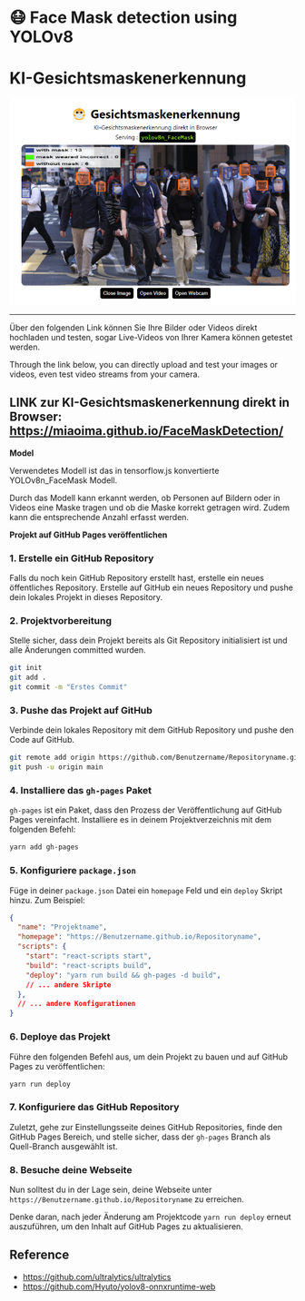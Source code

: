 # 😷 Face Mask detection using YOLOv8
# KI-Gesichtsmaskenerkennung

<p align="center">
  <img src="./sample.png" />
</p>

---
Über den folgenden Link können Sie Ihre Bilder oder Videos direkt hochladen und testen, sogar Live-Videos von Ihrer Kamera können getestet werden.

Through the link below, you can directly upload and test your images or videos, even test video streams from your camera.

**LINK zur KI-Gesichtsmaskenerkennung direkt in Browser:**
  https://miaoima.github.io/FaceMaskDetection/
---

**Model**

Verwendetes Modell ist das in tensorflow.js konvertierte YOLOv8n_FaceMask Modell.

Durch das Modell kann erkannt werden, ob Personen auf Bildern oder in Videos eine Maske tragen und ob die Maske korrekt getragen wird. Zudem kann die entsprechende Anzahl erfasst werden.

**Projekt auf GitHub Pages veröffentlichen**

### 1. Erstelle ein GitHub Repository
Falls du noch kein GitHub Repository erstellt hast, erstelle ein neues öffentliches Repository. Erstelle auf GitHub ein neues Repository und pushe dein lokales Projekt in dieses Repository.

### 2. Projektvorbereitung
Stelle sicher, dass dein Projekt bereits als Git Repository initialisiert ist und alle Änderungen committed wurden.

```sh
git init
git add .
git commit -m "Erstes Commit"
```

### 3. Pushe das Projekt auf GitHub
Verbinde dein lokales Repository mit dem GitHub Repository und pushe den Code auf GitHub.

```sh
git remote add origin https://github.com/Benutzername/Repositoryname.git
git push -u origin main
```

### 4. Installiere das `gh-pages` Paket
`gh-pages` ist ein Paket, dass den Prozess der Veröffentlichung auf GitHub Pages vereinfacht. Installiere es in deinem Projektverzeichnis mit dem folgenden Befehl:

```sh
yarn add gh-pages
```

### 5. Konfiguriere `package.json`
Füge in deiner `package.json` Datei ein `homepage` Feld und ein `deploy` Skript hinzu. Zum Beispiel:

```json
{
  "name": "Projektname",
  "homepage": "https://Benutzername.github.io/Repositoryname",
  "scripts": {
    "start": "react-scripts start",
    "build": "react-scripts build",
    "deploy": "yarn run build && gh-pages -d build",
    // ... andere Skripte
  },
  // ... andere Konfigurationen
}
```

### 6. Deploye das Projekt
Führe den folgenden Befehl aus, um dein Projekt zu bauen und auf GitHub Pages zu veröffentlichen:

```sh
yarn run deploy
```

### 7. Konfiguriere das GitHub Repository
Zuletzt, gehe zur Einstellungsseite deines GitHub Repositories, finde den GitHub Pages Bereich, und stelle sicher, dass der `gh-pages` Branch als Quell-Branch ausgewählt ist.

### 8. Besuche deine Webseite
Nun solltest du in der Lage sein, deine Webseite unter `https://Benutzername.github.io/Repositoryname` zu erreichen.

Denke daran, nach jeder Änderung am Projektcode `yarn run deploy` erneut auszuführen, um den Inhalt auf GitHub Pages zu aktualisieren.


## Reference

- https://github.com/ultralytics/ultralytics
- https://github.com/Hyuto/yolov8-onnxruntime-web
